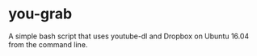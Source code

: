 # you-grab
A simple bash script that uses youtube-dl and Dropbox on Ubuntu 16.04 from the command line.
